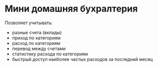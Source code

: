 # Мини домашняя бухралтерия

Позволяет учитывать:
- разные счета (вклады)
- приход по категориям
- расход по категориям
- перевод между счетами
- статистику расхода по категориям
- быстрый доступ наиболее частых расходов за последний месяц
